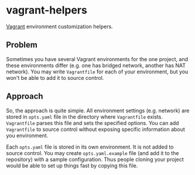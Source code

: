 # vagrant-helpers
[Vagrant](https://www.vagrantup.com) environment customization helpers.

## Problem
Sometimes you have several Vagrant environments for the one project, and these environments differ (e.g. one has bridged network, another has NAT network). You may write `Vagrantfile` for each of your environment, but you won't be able to add it to source control.

## Approach
So, the approach is quite simple. All environment settings (e.g. network) are stored in `opts.yaml` file in the directory where `Vagrantfile` exists. `Vagrantfile` parses this file and sets the specified options. You can add `Vagrantfile` to source control without exposing specific information about you environment.

Each `opts.yaml` file is stored in its own environment. It is not added to source control. You may create `opts.yaml.example` file (and add it to the repository) with a sample configuration. Thus people cloning your project would be able to set up things fast by copying this file.
